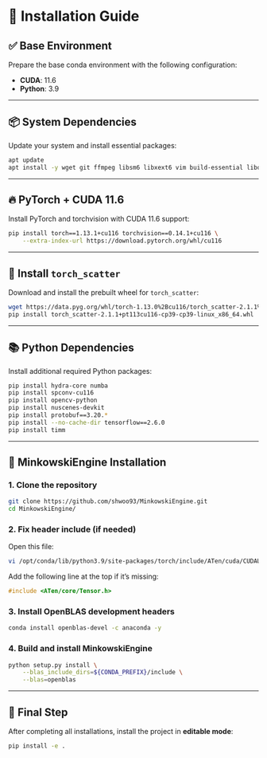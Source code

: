 # 🔧 Installation Guide

## ✅ Base Environment

Prepare the base conda environment with the following configuration:

- **CUDA**: 11.6  
- **Python**: 3.9  

---

## 📦 System Dependencies

Update your system and install essential packages:

```bash
apt update
apt install -y wget git ffmpeg libsm6 libxext6 vim build-essential libopenblas-dev
```

---

## 🔥 PyTorch + CUDA 11.6

Install PyTorch and torchvision with CUDA 11.6 support:

```bash
pip install torch==1.13.1+cu116 torchvision==0.14.1+cu116 \
    --extra-index-url https://download.pytorch.org/whl/cu116
```

---

## 🔁 Install `torch_scatter`

Download and install the prebuilt wheel for `torch_scatter`:

```bash
wget https://data.pyg.org/whl/torch-1.13.0%2Bcu116/torch_scatter-2.1.1%2Bpt113cu116-cp39-cp39-linux_x86_64.whl
pip install torch_scatter-2.1.1+pt113cu116-cp39-cp39-linux_x86_64.whl
```

---

## 📚 Python Dependencies

Install additional required Python packages:

```bash
pip install hydra-core numba
pip install spconv-cu116
pip install opencv-python
pip install nuscenes-devkit
pip install protobuf==3.20.*
pip install --no-cache-dir tensorflow==2.6.0
pip install timm
```

---

## 🧱 MinkowskiEngine Installation

### 1. Clone the repository

```bash
git clone https://github.com/shwoo93/MinkowskiEngine.git
cd MinkowskiEngine/
```

### 2. Fix header include (if needed)

Open this file:

```bash
vi /opt/conda/lib/python3.9/site-packages/torch/include/ATen/cuda/CUDAUtils.h
```

Add the following line at the top if it’s missing:

```cpp
#include <ATen/core/Tensor.h>
```

### 3. Install OpenBLAS development headers

```bash
conda install openblas-devel -c anaconda -y
```

### 4. Build and install MinkowskiEngine

```bash
python setup.py install \
    --blas_include_dirs=${CONDA_PREFIX}/include \
    --blas=openblas
```

---

## 🧪 Final Step

After completing all installations, install the project in **editable mode**:

```bash
pip install -e .
```

